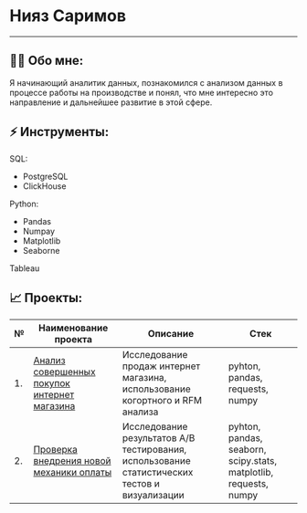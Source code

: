 # Нияз Саримов
---
## :man_technologist: Обо мне:
Я начинающий аналитик данных, познакомился с анализом данных в процессе работы на производстве и понял, что мне интересно это направление и дальнейшее развитие в этой сфере.
## ⚡ Инструменты:
SQL:
- PostgreSQL
- ClickHouse

Python:
 - Pandas
 - Numpay
 - Matplotlib
 - Seaborne

Tableau

## :chart_with_upwards_trend: Проекты:

| № | Наименование проекта | Описание | Стек | 
| --- | --- | --- | --- |
| 1. | [Анализ совершенных покупок интернет магазина](https://github.com/niyaz-sarimov/Projects/blob/main/Анализ%20совершенных%20покупок%20интернет%20магазина/%20README.md) | Исследование продаж интернет магазина, использование когортного и RFM анализа| pyhton, pandas, requests, numpy
| 2. | [Проверка внедрения новой механики оплаты](https://github.com/niyaz-sarimov/Projects/blob/main/Проверка%20внедрения%20новой%20механики%20оплаты/README.md) | Исследование результатов A/B тестирования, использование статистических тестов и визуализации| pyhton, pandas, seaborn, scipy.stats, matplotlib, requests, numpy
